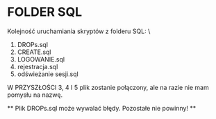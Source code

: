 # FOLDER SQL
Kolejność uruchamiania skryptów z folderu SQL: \
1. DROPs.sql
2. CREATE.sql
3. LOGOWANIE.sql
4. rejestracja.sql
5. odświeżanie sesji.sql

W PRZYSZŁOŚCI 3, 4 I 5 plik zostanie połączony, ale na razie nie mam pomysłu na nazwę. 

** Plik DROPs.sql może wywalać błędy. Pozostałe nie powinny! **
